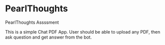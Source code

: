 # PearlThoughts
PearlThoughts Assssment

This is a simple Chat PDF App. User should be able to upload any PDF, then ask question and get answer from the bot.
